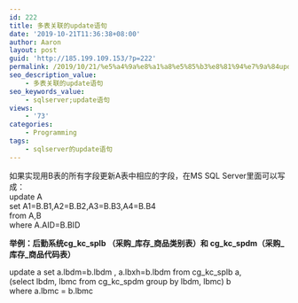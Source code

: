 ```yaml
---
id: 222
title: 多表关联的update语句
date: '2019-10-21T11:36:38+08:00'
author: Aaron
layout: post
guid: 'http://185.199.109.153/?p=222'
permalink: /2019/10/21/%e5%a4%9a%e8%a1%a8%e5%85%b3%e8%81%94%e7%9a%84update%e8%af%ad%e5%8f%a5/
seo_description_value:
    - 多表关联的update语句
seo_keywords_value:
    - sqlserver;update语句
views:
    - '73'
categories:
    - Programming
tags:
    - sqlserver的update语句
---
```


如果实现用B表的所有字段更新A表中相应的字段，在MS SQL Server里面可以写成：  
update A  
set A1=B.B1,A2=B.B2,A3=B.B3,A4=B.B4  
from A,B  
where A.AID=B.BID

**举例：后勤系统cg\_kc\_splb （采购\_库存\_商品类别表）和 cg\_kc\_spdm（采购\_库存\_商品代码表）**

update a set a.lbdm=b.lbdm , a.lbxh=b.lbdm from cg\_kc\_splb a,  
(select lbdm, lbmc from cg\_kc\_spdm group by lbdm, lbmc) b  
where a.lbmc = b.lbmc